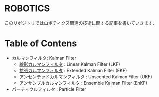 # ROBOTICS

このリポジトリではロボティクス関連の技術に関する記事を書いていきます．

# Table of Contens

- カルマンフィルタ: Kalman Filter
    - [線形カルマンフィルタ](https://github.com/hsmtknj/robotics/tree/master/Linear_Kalman_Filter) : Linear Kalman Filter (LKF)
    - [拡張カルマンフィルタ](https://github.com/hsmtknj/robotics/tree/master/Extended_Kalman_Filter) : Extended Kalman Filter (EKF)
    - アンセンテッドカルマンフィルタ : Unscented Kalman Filter (UKF)
    - アンサンブルカルマンフィルタ : Ensemble Kalman Filter (EnKF)
- パーティクルフィルタ : Particle Filter

